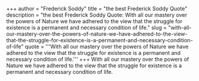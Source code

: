 +++
author = "Frederick Soddy"
title = "the best Frederick Soddy Quote"
description = "the best Frederick Soddy Quote: With all our mastery over the powers of Nature we have adhered to the view that the struggle for existence is a permanent and necessary condition of life."
slug = "with-all-our-mastery-over-the-powers-of-nature-we-have-adhered-to-the-view-that-the-struggle-for-existence-is-a-permanent-and-necessary-condition-of-life"
quote = '''With all our mastery over the powers of Nature we have adhered to the view that the struggle for existence is a permanent and necessary condition of life.'''
+++
With all our mastery over the powers of Nature we have adhered to the view that the struggle for existence is a permanent and necessary condition of life.
